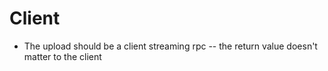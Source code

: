 # Client
- The upload should be a client streaming rpc -- the return value doesn't matter to the client

